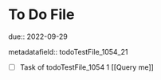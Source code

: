 # To Do File

due:: 2022-09-29

metadatafield:: todoTestFile_1054_21

- [ ] Task of todoTestFile_1054 1 [[Query me]]
